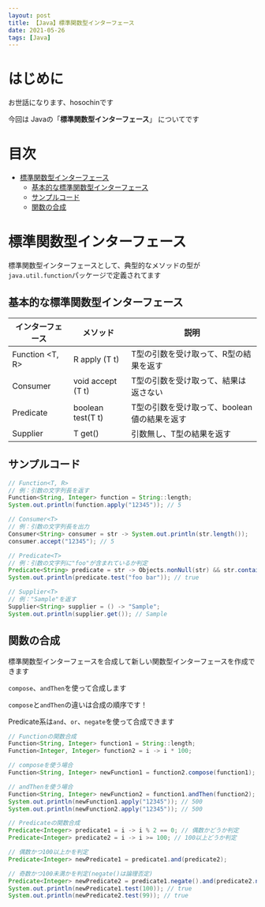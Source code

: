 ```yaml
---
layout: post
title: 【Java】標準関数型インターフェース
date: 2021-05-26
tags: [Java]
---
```


# はじめに

お世話になります、hosochinです

今回は
Javaの「**標準関数型インターフェース**」
についてです

# 目次

- [標準関数型インターフェース](#標準関数型インターフェース)
  - [基本的な標準関数型インターフェース](#基本的な標準関数型インターフェース)
  - [サンプルコード](#サンプルコード)
  - [関数の合成](#関数の合成)

# 標準関数型インターフェース

標準関数型インターフェースとして、典型的なメソッドの型が`java.util.function`パッケージで定義されてます

## 基本的な標準関数型インターフェース

| インターフェース | メソッド | 説明 |
|---|---|---|
| Function <T, R> | R apply (T t) | T型の引数を受け取って、R型の結果を返す |
| Consumer <T> | void accept (T t) | T型の引数を受け取って、結果は返さない |
| Predicate <T> | boolean test(T t) | T型の引数を受け取って、boolean値の結果を返す |
| Supplier <T> | T get() | 引数無し、T型の結果を返す |

## サンプルコード

```java
// Function<T, R>
// 例：引数の文字列長を返す
Function<String, Integer> function = String::length;
System.out.println(function.apply("12345")); // 5

// Consumer<T>
// 例：引数の文字列長を出力
Consumer<String> consumer = str -> System.out.println(str.length());
consumer.accept("12345"); // 5

// Predicate<T>
// 例：引数の文字列に"foo"が含まれているか判定
Predicate<String> predicate = str -> Objects.nonNull(str) && str.contains("foo");
System.out.println(predicate.test("foo bar")); // true

// Supplier<T>
// 例："Sample"を返す
Supplier<String> supplier = () -> "Sample";
System.out.println(supplier.get()); // Sample
```

## 関数の合成

標準関数型インターフェースを合成して新しい関数型インターフェースを作成できます

`compose`、`andThen`を使って合成します

`compose`と`andThen`の違いは合成の順序です！

Predicate系は`and`、`or`、`negate`を使って合成できます

```java
// Functionの関数合成
Function<String, Integer> function1 = String::length;
Function<Integer, Integer> function2 = i -> i * 100;

// composeを使う場合
Function<String, Integer> newFunction1 = function2.compose(function1);

// andThenを使う場合
Function<String, Integer> newFunction2 = function1.andThen(function2);
System.out.println(newFunction1.apply("12345")); // 500
System.out.println(newFunction2.apply("12345")); // 500

// Predicateの関数合成
Predicate<Integer> predicate1 = i -> i % 2 == 0; // 偶数かどうか判定
Predicate<Integer> predicate2 = i -> i >= 100; // 100以上どうか判定

// 偶数かつ100以上かを判定
Predicate<Integer> newPredicate1 = predicate1.and(predicate2);

// 奇数かつ100未満かを判定(negate()は論理否定)
Predicate<Integer> newPredicate2 = predicate1.negate().and(predicate2.negate());
System.out.println(newPredicate1.test(100)); // true
System.out.println(newPredicate2.test(99)); // true
```
